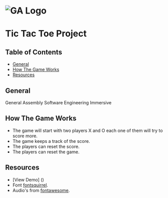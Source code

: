 # ![GA Logo](https://ga-dash.s3.amazonaws.com/production/assets/logo-9f88ae6c9c3871690e33280fcf557f33.png) 

# Tic Tac Toe Project

## Table of Contents

* [General](#general)
* [How The Game Works](#how-the-game-works)
* [Resources](#resources)

## General

General Assembly Software Engineering Immersive

## How The Game Works

* The game will start with two players X and O each one of them will try to score more.
* The game keeps a track of the score.
* The players can reset the score.
* The players can reset the game.


## Resources
* [View Demo] ()
* Font [fontsquirrel](https://www.fontsquirrel.com/fonts/list/find_fonts/400?filter%5Blicense%5D%5B0%5D=web).
* Audio's from [fontawesome](https://freesound.org/).

